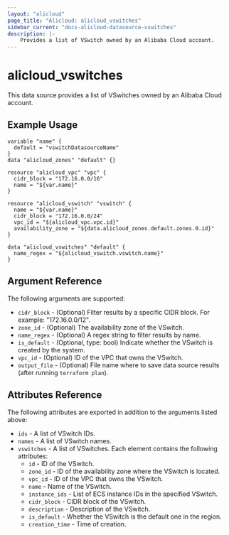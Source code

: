 ```yaml
---
layout: "alicloud"
page_title: "Alicloud: alicloud_vswitches"
sidebar_current: "docs-alicloud-datasource-vswitches"
description: |-
    Provides a list of VSwitch owned by an Alibaba Cloud account.
---
```


# alicloud\_vswitches

This data source provides a list of VSwitches owned by an Alibaba Cloud account.

## Example Usage

```
variable "name" {
  default = "vswitchDatasourceName"
}
data "alicloud_zones" "default" {}

resource "alicloud_vpc" "vpc" {
  cidr_block = "172.16.0.0/16"
  name = "${var.name}"
}

resource "alicloud_vswitch" "vswitch" {
  name = "${var.name}"
  cidr_block = "172.16.0.0/24"
  vpc_id = "${alicloud_vpc.vpc.id}"
  availability_zone = "${data.alicloud_zones.default.zones.0.id}"
}

data "alicloud_vswitches" "default" {
  name_regex = "${alicloud_vswitch.vswitch.name}"
}
```

## Argument Reference

The following arguments are supported:

* `cidr_block` - (Optional) Filter results by a specific CIDR block. For example: "172.16.0.0/12".
* `zone_id` - (Optional) The availability zone of the VSwitch.
* `name_regex` - (Optional) A regex string to filter results by name.
* `is_default` - (Optional, type: bool) Indicate whether the VSwitch is created by the system.
* `vpc_id` - (Optional) ID of the VPC that owns the VSwitch.
* `output_file` - (Optional) File name where to save data source results (after running `terraform plan`).

## Attributes Reference

The following attributes are exported in addition to the arguments listed above:

* `ids` - A list of VSwitch IDs.
* `names` - A list of VSwitch names.
* `vswitches` - A list of VSwitches. Each element contains the following attributes:
  * `id` - ID of the VSwitch.
  * `zone_id` - ID of the availability zone where the VSwitch is located.
  * `vpc_id` - ID of the VPC that owns the VSwitch.
  * `name` - Name of the VSwitch.
  * `instance_ids` - List of ECS instance IDs in the specified VSwitch.
  * `cidr_block` - CIDR block of the VSwitch.
  * `description` - Description of the VSwitch.
  * `is_default` - Whether the VSwitch is the default one in the region.
  * `creation_time` - Time of creation.
